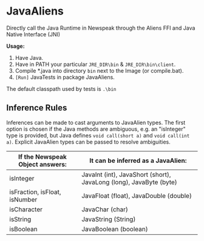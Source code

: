 # JavaAliens
Directly call the Java Runtime in Newspeak through the Aliens FFI and Java Native Interface (JNI)

**Usage:**
1. Have Java.
2. Have in PATH your particular `JRE_DIR\bin` & `JRE_DIR\bin\client`.
3. Compile \*.java into directory `bin` next to the Image (or compile.bat).
4. `[Run]` JavaTests in package JavaAliens.

The default classpath used by tests is `.\bin`

## Inference Rules
Inferences can be made to cast arguments to JavaAlien types. The first option is chosen if the Java methods are ambiguous, e.g. an "isInteger" type is provided, but Java defines `void call(short a)` and `void call(int a)`. Explicit JavaAlien types can be passed to resolve ambiguities.

| If the Newspeak Object answers: |	It can be inferred as a JavaAlien: |
| - | - |
| isInteger	| JavaInt (int), JavaShort (short), JavaLong (long), JavaByte (byte) |
| isFraction, isFloat, isNumber | JavaFloat (float), JavaDouble (double) |
| isCharacter | JavaChar (char) |
| isString | JavaString (String) |
| isBoolean | JavaBoolean (boolean) |
